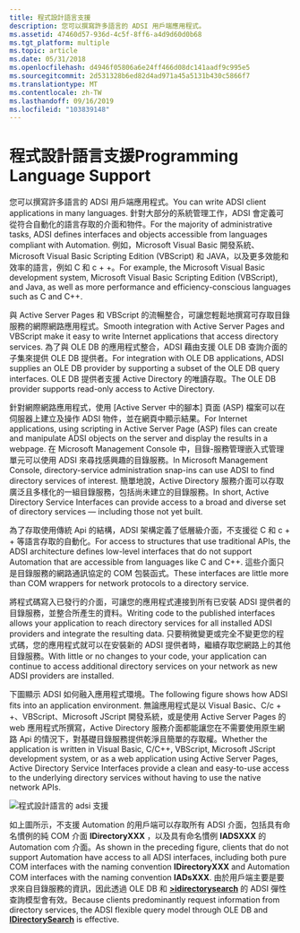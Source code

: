 ```yaml
---
title: 程式設計語言支援
description: 您可以撰寫許多語言的 ADSI 用戶端應用程式。
ms.assetid: 47460d57-936d-4c5f-8ff6-a4d9d60d0b68
ms.tgt_platform: multiple
ms.topic: article
ms.date: 05/31/2018
ms.openlocfilehash: d4946f05806a6e24ff466d08dc141aadf9c995e5
ms.sourcegitcommit: 2d531328b6ed82d4ad971a45a5131b430c5866f7
ms.translationtype: MT
ms.contentlocale: zh-TW
ms.lasthandoff: 09/16/2019
ms.locfileid: "103839148"
---
```

# <a name="programming-language-support"></a><span data-ttu-id="eaf73-103">程式設計語言支援</span><span class="sxs-lookup"><span data-stu-id="eaf73-103">Programming Language Support</span></span>

<span data-ttu-id="eaf73-104">您可以撰寫許多語言的 ADSI 用戶端應用程式。</span><span class="sxs-lookup"><span data-stu-id="eaf73-104">You can write ADSI client applications in many languages.</span></span> <span data-ttu-id="eaf73-105">針對大部分的系統管理工作，ADSI 會定義可從符合自動化的語言存取的介面和物件。</span><span class="sxs-lookup"><span data-stu-id="eaf73-105">For the majority of administrative tasks, ADSI defines interfaces and objects accessible from languages compliant with Automation.</span></span> <span data-ttu-id="eaf73-106">例如，Microsoft Visual Basic 開發系統、Microsoft Visual Basic Scripting Edition (VBScript) 和 JAVA，以及更多效能和效率的語言，例如 C 和 c + +。</span><span class="sxs-lookup"><span data-stu-id="eaf73-106">For example, the Microsoft Visual Basic development system, Microsoft Visual Basic Scripting Edition (VBScript), and Java, as well as more performance and efficiency-conscious languages such as C and C++.</span></span>

<span data-ttu-id="eaf73-107">與 Active Server Pages 和 VBScript 的流暢整合，可讓您輕鬆地撰寫可存取目錄服務的網際網路應用程式。</span><span class="sxs-lookup"><span data-stu-id="eaf73-107">Smooth integration with Active Server Pages and VBScript make it easy to write Internet applications that access directory services.</span></span> <span data-ttu-id="eaf73-108">為了與 OLE DB 的應用程式整合，ADSI 藉由支援 OLE DB 查詢介面的子集來提供 OLE DB 提供者。</span><span class="sxs-lookup"><span data-stu-id="eaf73-108">For integration with OLE DB applications, ADSI supplies an OLE DB provider by supporting a subset of the OLE DB query interfaces.</span></span> <span data-ttu-id="eaf73-109">OLE DB 提供者支援 Active Directory 的唯讀存取。</span><span class="sxs-lookup"><span data-stu-id="eaf73-109">The OLE DB provider supports read-only access to Active Directory.</span></span>

<span data-ttu-id="eaf73-110">針對網際網路應用程式，使用 [Active Server 中的腳本] 頁面 (ASP) 檔案可以在伺服器上建立及操作 ADSI 物件，並在網頁中顯示結果。</span><span class="sxs-lookup"><span data-stu-id="eaf73-110">For Internet applications, using scripting in Active Server Page (ASP) files can create and manipulate ADSI objects on the server and display the results in a webpage.</span></span> <span data-ttu-id="eaf73-111">在 Microsoft Management Console 中，目錄-服務管理嵌入式管理單元可以使用 ADSI 來尋找感興趣的目錄服務。</span><span class="sxs-lookup"><span data-stu-id="eaf73-111">In Microsoft Management Console, directory-service administration snap-ins can use ADSI to find directory services of interest.</span></span> <span data-ttu-id="eaf73-112">簡單地說，Active Directory 服務介面可以存取廣泛且多樣化的一組目錄服務，包括尚未建立的目錄服務。</span><span class="sxs-lookup"><span data-stu-id="eaf73-112">In short, Active Directory Service Interfaces can provide access to a broad and diverse set of directory services — including those not yet built.</span></span>

<span data-ttu-id="eaf73-113">為了存取使用傳統 Api 的結構，ADSI 架構定義了低層級介面，不支援從 C 和 c + + 等語言存取的自動化。</span><span class="sxs-lookup"><span data-stu-id="eaf73-113">For access to structures that use traditional APIs, the ADSI architecture defines low-level interfaces that do not support Automation that are accessible from languages like C and C++.</span></span> <span data-ttu-id="eaf73-114">這些介面只是目錄服務的網路通訊協定的 COM 包裝函式。</span><span class="sxs-lookup"><span data-stu-id="eaf73-114">These interfaces are little more than COM wrappers for network protocols to a directory service.</span></span>

<span data-ttu-id="eaf73-115">將程式碼寫入已發行的介面，可讓您的應用程式連接到所有已安裝 ADSI 提供者的目錄服務，並整合所產生的資料。</span><span class="sxs-lookup"><span data-stu-id="eaf73-115">Writing code to the published interfaces allows your application to reach directory services for all installed ADSI providers and integrate the resulting data.</span></span> <span data-ttu-id="eaf73-116">只要稍微變更或完全不變更您的程式碼，您的應用程式就可以在安裝新的 ADSI 提供者時，繼續存取您網路上的其他目錄服務。</span><span class="sxs-lookup"><span data-stu-id="eaf73-116">With little or no changes to your code, your application can continue to access additional directory services on your network as new ADSI providers are installed.</span></span>

<span data-ttu-id="eaf73-117">下圖顯示 ADSI 如何融入應用程式環境。</span><span class="sxs-lookup"><span data-stu-id="eaf73-117">The following figure shows how ADSI fits into an application environment.</span></span> <span data-ttu-id="eaf73-118">無論應用程式是以 Visual Basic、C/c + +、VBScript、Microsoft JScript 開發系統，或是使用 Active Server Pages 的 web 應用程式所撰寫，Active Directory 服務介面都能讓您在不需要使用原生網路 Api 的情況下，對基礎目錄服務提供乾淨且簡單的存取權。</span><span class="sxs-lookup"><span data-stu-id="eaf73-118">Whether the application is written in Visual Basic, C/C++, VBScript, Microsoft JScript development system, or as a web application using Active Server Pages, Active Directory Service Interfaces provide a clean and easy-to-use access to the underlying directory services without having to use the native network APIs.</span></span>

![程式設計語言的 adsi 支援](images/ds2layr.png)

<span data-ttu-id="eaf73-120">如上圖所示，不支援 Automation 的用戶端可以存取所有 ADSI 介面，包括具有命名慣例的純 COM 介面 **IDirectoryXXX** ，以及具有命名慣例 **IADSXXX** 的 Automation com 介面。</span><span class="sxs-lookup"><span data-stu-id="eaf73-120">As shown in the preceding figure, clients that do not support Automation have access to all ADSI interfaces, including both pure COM interfaces with the naming convention **IDirectoryXXX** and Automation COM interfaces with the naming convention **IADsXXX**.</span></span> <span data-ttu-id="eaf73-121">由於用戶端主要是要求來自目錄服務的資訊，因此透過 OLE DB 和 [**>idirectorysearch**](/windows/desktop/api/Iads/nn-iads-idirectorysearch) 的 ADSI 彈性查詢模型會有效。</span><span class="sxs-lookup"><span data-stu-id="eaf73-121">Because clients predominantly request information from directory services, the ADSI flexible query model through OLE DB and [**IDirectorySearch**](/windows/desktop/api/Iads/nn-iads-idirectorysearch) is effective.</span></span>

 

 




